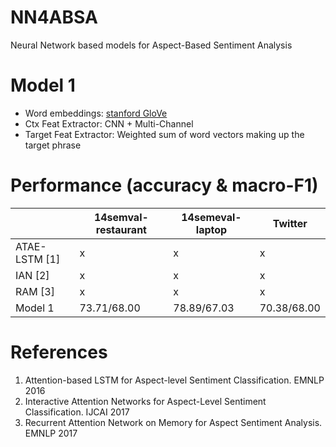 # NN4ABSA
Neural Network based models for Aspect-Based Sentiment Analysis

# Model 1
* Word embeddings: [stanford GloVe](https://nlp.stanford.edu/projects/glove/)
* Ctx Feat Extractor: CNN + Multi-Channel
* Target Feat Extractor: Weighted sum of word vectors making up the target phrase

# Performance (accuracy & macro-F1)
| | 14semval-restaurant | 14semeval-laptop | Twitter |
|---|---|---|---|
|ATAE-LSTM [1] | x | x | x |
|IAN [2] | x | x | x |
|RAM [3] | x | x | x |
|Model 1 | 73.71/68.00 | 78.89/67.03 | 70.38/68.00 |

# References
1. Attention-based LSTM for Aspect-level Sentiment Classification. EMNLP 2016
2. Interactive Attention Networks for Aspect-Level Sentiment Classification. IJCAI 2017
3. Recurrent Attention Network on Memory for Aspect Sentiment Analysis. EMNLP 2017


